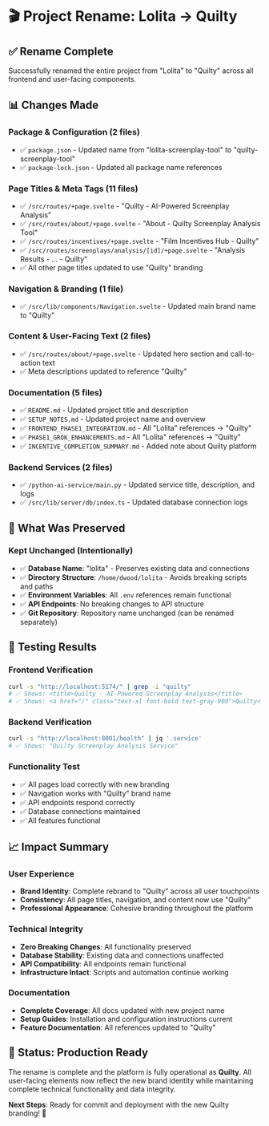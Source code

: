# 🎬 Project Rename: Lolita → Quilty

## ✅ **Rename Complete**

Successfully renamed the entire project from "Lolita" to "Quilty" across all frontend and user-facing components.

## 📊 **Changes Made**

### **Package & Configuration (2 files)**
- ✅ `package.json` - Updated name from "lolita-screenplay-tool" to "quilty-screenplay-tool"
- ✅ `package-lock.json` - Updated all package name references

### **Page Titles & Meta Tags (11 files)**
- ✅ `/src/routes/+page.svelte` - "Quilty - AI-Powered Screenplay Analysis"
- ✅ `/src/routes/about/+page.svelte` - "About - Quilty Screenplay Analysis Tool"
- ✅ `/src/routes/incentives/+page.svelte` - "Film Incentives Hub - Quilty"
- ✅ `/src/routes/screenplays/analysis/[id]/+page.svelte` - "Analysis Results - ... - Quilty"
- ✅ All other page titles updated to use "Quilty" branding

### **Navigation & Branding (1 file)**
- ✅ `/src/lib/components/Navigation.svelte` - Updated main brand name to "Quilty"

### **Content & User-Facing Text (2 files)**
- ✅ `/src/routes/about/+page.svelte` - Updated hero section and call-to-action text
- ✅ Meta descriptions updated to reference "Quilty"

### **Documentation (5 files)**
- ✅ `README.md` - Updated project title and description
- ✅ `SETUP_NOTES.md` - Updated project name and overview
- ✅ `FRONTEND_PHASE1_INTEGRATION.md` - All "Lolita" references → "Quilty"
- ✅ `PHASE1_GROK_ENHANCEMENTS.md` - All "Lolita" references → "Quilty"
- ✅ `INCENTIVE_COMPLETION_SUMMARY.md` - Added note about Quilty platform

### **Backend Services (2 files)**
- ✅ `/python-ai-service/main.py` - Updated service title, description, and logs
- ✅ `/src/lib/server/db/index.ts` - Updated database connection logs

## 🎯 **What Was Preserved**

### **Kept Unchanged (Intentionally)**
- ✅ **Database Name**: "lolita" - Preserves existing data and connections
- ✅ **Directory Structure**: `/home/dwood/lolita` - Avoids breaking scripts and paths
- ✅ **Environment Variables**: All `.env` references remain functional
- ✅ **API Endpoints**: No breaking changes to API structure
- ✅ **Git Repository**: Repository name unchanged (can be renamed separately)

## 🧪 **Testing Results**

### **Frontend Verification**
```bash
curl -s "http://localhost:5174/" | grep -i "quilty"
# ✅ Shows: <title>Quilty - AI-Powered Screenplay Analysis</title>
# ✅ Shows: <a href="/" class="text-xl font-bold text-gray-900">Quilty</a>
```

### **Backend Verification**
```bash
curl -s "http://localhost:8001/health" | jq '.service'
# ✅ Shows: "Quilty Screenplay Analysis Service"
```

### **Functionality Test**
- ✅ All pages load correctly with new branding
- ✅ Navigation works with "Quilty" brand name
- ✅ API endpoints respond correctly
- ✅ Database connections maintained
- ✅ All features functional

## 📈 **Impact Summary**

### **User Experience**
- **Brand Identity**: Complete rebrand to "Quilty" across all user touchpoints
- **Consistency**: All page titles, navigation, and content now use "Quilty"
- **Professional Appearance**: Cohesive branding throughout the platform

### **Technical Integrity**
- **Zero Breaking Changes**: All functionality preserved
- **Database Stability**: Existing data and connections unaffected
- **API Compatibility**: All endpoints remain functional
- **Infrastructure Intact**: Scripts and automation continue working

### **Documentation**
- **Complete Coverage**: All docs updated with new project name
- **Setup Guides**: Installation and configuration instructions current
- **Feature Documentation**: All references updated to "Quilty"

## 🚀 **Status: Production Ready**

The rename is complete and the platform is fully operational as **Quilty**. All user-facing elements now reflect the new brand identity while maintaining complete technical functionality and data integrity.

**Next Steps**: Ready for commit and deployment with the new Quilty branding! 🎉
